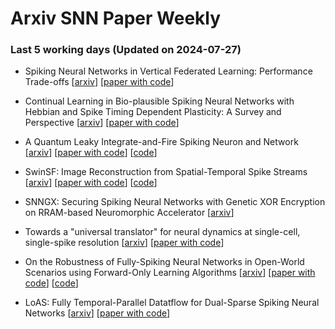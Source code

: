 # Arxiv SNN Paper Weekly


 ### **Last 5 working days (Updated on 2024-07-27)** 


- Spiking Neural Networks in Vertical Federated Learning: Performance Trade-offs [[arxiv](https://arxiv.org/abs/2407.17672)] [[paper with code](https://paperswithcode.com/paper/spiking-neural-networks-in-vertical-federated)]

- Continual Learning in Bio-plausible Spiking Neural Networks with Hebbian and Spike Timing Dependent Plasticity: A Survey and Perspective [[arxiv](https://arxiv.org/abs/2407.17305)] [[paper with code](https://paperswithcode.com/paper/continual-learning-in-bio-plausible-spiking)]

- A Quantum Leaky Integrate-and-Fire Spiking Neuron and Network [[arxiv](https://arxiv.org/abs/2407.16398)] [[paper with code](https://paperswithcode.com/paper/a-quantum-leaky-integrate-and-fire-spiking)] [[code](https://github.com/deanbrand/QSNN)]

- SwinSF: Image Reconstruction from Spatial-Temporal Spike Streams [[arxiv](https://arxiv.org/abs/2407.15708)] [[paper with code](https://paperswithcode.com/paper/swinsf-image-reconstruction-from-spatial)] [[code](https://github.com/bupt-ai-cz/SwinSF)]

- SNNGX: Securing Spiking Neural Networks with Genetic XOR Encryption on RRAM-based Neuromorphic Accelerator [[arxiv](https://arxiv.org/abs/2407.15152)]

- Towards a "universal translator" for neural dynamics at single-cell, single-spike resolution [[arxiv](https://arxiv.org/abs/2407.14668)] [[paper with code](https://paperswithcode.com/paper/towards-a-universal-translator-for-neural)]

- On the Robustness of Fully-Spiking Neural Networks in Open-World Scenarios using Forward-Only Learning Algorithms [[arxiv](https://arxiv.org/abs/2407.14097)] [[paper with code](https://paperswithcode.com/paper/on-the-robustness-of-fully-spiking-neural)] [[code](https://github.com/AnonymousSquirrel316/FFA_OOD)]

- LoAS: Fully Temporal-Parallel Datatflow for Dual-Sparse Spiking Neural Networks [[arxiv](https://arxiv.org/abs/2407.14073)] [[paper with code](https://paperswithcode.com/paper/loas-fully-temporal-parallel-datatflow-for)]

